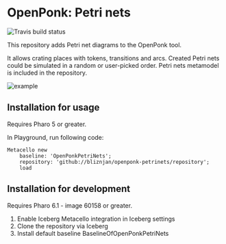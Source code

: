 # OpenPonk: Petri nets

![Travis build status](https://api.travis-ci.org/bliznjan/openponk-petrinets.svg)

This repository adds Petri net diagrams to the OpenPonk tool. 

It allows crating places with tokens, transitions and arcs. Created Petri nets could be simulated in a random or user-picked order. Petri nets metamodel is included in the repository.

![example](http://www.mediafire.com/convkey/6324/fed28qgushayde6zg.jpg)

## Installation for usage

Requires Pharo 5 or greater.

In Playground, run following code:
```
Metacello new
    baseline: 'OpenPonkPetriNets';
    repository: 'github://bliznjan/openponk-petrinets/repository';
    load
```

## Installation for development

Requires Pharo 6.1 - image 60158 or greater.

1. Enable Iceberg Metacello integration in Iceberg settings
1. Clone the repository via Iceberg
1. Install default baseline BaselineOfOpenPonkPetriNets
